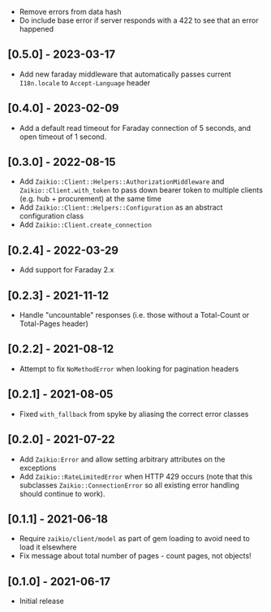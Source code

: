- Remove errors from data hash
- Do include base error if server responds with a 422 to see that an error happened

## [0.5.0] - 2023-03-17

- Add new faraday middleware that automatically passes current `I18n.locale` to `Accept-Language` header

## [0.4.0] - 2023-02-09

- Add a default read timeout for Faraday connection of 5 seconds, and open timeout of 1 second.

## [0.3.0] - 2022-08-15

- Add `Zaikio::Client::Helpers::AuthorizationMiddleware` and `Zaikio::Client.with_token` to pass down bearer token to multiple clients (e.g. hub + procurement) at the same time
- Add `Zaikio::Client::Helpers::Configuration` as an abstract configuration class
- Add `Zaikio::Client.create_connection`

## [0.2.4] - 2022-03-29

- Add support for Faraday 2.x

## [0.2.3] - 2021-11-12

- Handle "uncountable" responses (i.e. those without a Total-Count or Total-Pages header)

## [0.2.2] - 2021-08-12

- Attempt to fix `NoMethodError` when looking for pagination headers

## [0.2.1] - 2021-08-05

- Fixed `with_fallback` from spyke by aliasing the correct error classes

## [0.2.0] - 2021-07-22

- Add `Zaikio:Error` and allow setting arbitrary attributes on the exceptions
- Add `Zaikio::RateLimitedError` when HTTP 429 occurs (note that this subclasses
  `Zaikio::ConnectionError` so all existing error handling should continue to work).

## [0.1.1] - 2021-06-18

- Require `zaikio/client/model` as part of gem loading to avoid need to load it elsewhere
- Fix message about total number of pages - count pages, not objects!

## [0.1.0] - 2021-06-17

- Initial release
